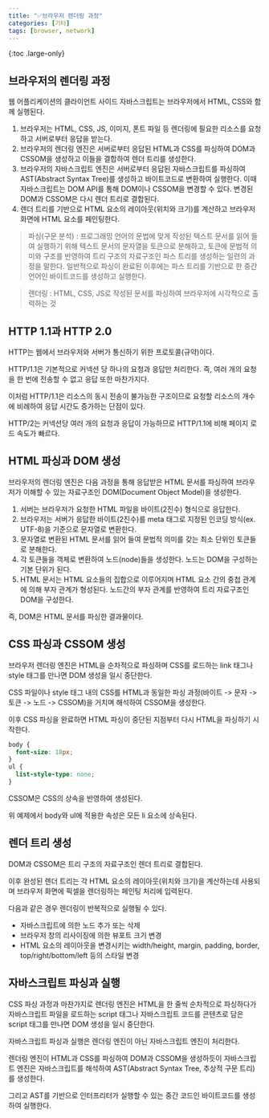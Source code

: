 ```yaml
---
title: "✅브라우저 렌더링 과정"
categories: [기타]
tags: [browser, network]
---
```


{:toc .large-only}

## 브라우저의 렌더링 과정

웹 어플리케이션의 클라이언트 사이드 자바스크립트는 브라우저에서 HTML, CSS와 함께 실행된다.

1. 브라우저는 HTML, CSS, JS, 이미지, 폰트 파일 등 렌더링에 필요한 리소스를 요청하고 서버로부터 응답을 받는다.
1. 브라우저의 렌더링 엔진은 서버로부터 응답된 HTML과 CSS를 파싱하여 DOM과 CSSOM을 생성하고 이들을 결합하여 렌더 트리를 생성한다.
1. 브라우저의 자바스크립트 엔진은 서버로부터 응답된 자바스크립트를 파싱하여 AST(Abstract Syntax Tree)를 생성하고 바이트코드로 변환하여 실행한다.
   이때 자바스크립트는 DOM API를 통해 DOM이나 CSSOM을 변경할 수 있다. 변경된 DOM과 CSSOM은 다시 렌더 트리로 결합된다.
1. 렌더 트리를 기반으로 HTML 요소의 레이아웃(위치와 크기)를 계산하고 브라우저 화면에 HTML 요소를 페인팅한다.

> 파싱(구문 분석) : 프로그래밍 언어의 문법에 맞게 작성된 텍스트 문서를 읽어 들여 실행하기 위해 텍스트 문서의 문자열을 토큰으로 분해하고, 토큰에 문법적 의미와 구조를 반영하여 트리 구조의 자료구조인 파스 트리를 생성하는 일련의 과정을 말한다. 일반적으로 파싱이 완료된 이후에는 파스 트리를 기반으로 한 중간 언어인 바이트코드를 생성하고 실행한다.

> 렌더링 : HTML, CSS, JS로 작성된 문서를 파싱하여 브라우저에 시각적으로 출력하는 것

## HTTP 1.1과 HTTP 2.0

HTTP는 웹에서 브라우저와 서버가 통신하기 위한 프로토콜(규약)이다.

HTTP/1.1은 기본적으로 커넥션 당 하나의 요청과 응답만 처리한다. 즉, 여러 개의 요청을 한 번에 전송할 수 없고 응답 또한 마찬가지다.

이처럼 HTTP/1.1은 리소스의 동시 전송이 불가능한 구조이므로 요청할 리소스의 개수에 비례하여 응답 시간도 증가하는 단점이 있다.

HTTP/2는 커넥션당 여러 개의 요청과 응답이 가능하므로 HTTP/1.1에 비해 페이지 로드 속도가 빠르다.

## HTML 파싱과 DOM 생성

브라우저의 렌더링 엔진은 다음 과정을 통해 응답받은 HTML 문서를 파싱하여 브라우저가 이해할 수 있는 자료구조인 DOM(Document Object Model)을 생성한다.

1. 서버는 브라우저가 요청한 HTML 파일을 바이트(2진수) 형식으로 응답한다.
1. 브라우저는 서버가 응답한 바이트(2진수)를 meta 태그로 지정된 인코딩 방식(ex. UTF-8)을 기준으로 문자열로 변환한다.
1. 문자열로 변환된 HTML 문서를 읽어 들여 문법적 의미를 갖는 최소 단위인 토큰들로 분해한다.
1. 각 토큰들을 객체로 변환하여 노드(node)들을 생성한다. 노드는 DOM을 구성하는 기본 단위가 된다.
1. HTML 문서는 HTML 요소들의 집합으로 이루어지며 HTML 요소 간의 중첩 관계에 의해 부자 관계가 형성된다. 노드간의 부자 관계를 반영하여 트리 자료구조인 DOM을 구성한다.

즉, DOM은 HTML 문서를 파싱한 결과물이다.

## CSS 파싱과 CSSOM 생성

브라우저 렌더링 엔진은 HTML을 순차적으로 파싱하며 CSS를 로드하는 link 태그나 style 태그를 만나면 DOM 생성을 일시 중단한다.

CSS 파일이나 style 태그 내의 CSS를 HTML과 동일한 파싱 과정(바이트 -> 문자 -> 토큰 -> 노드 -> CSSOM)을 거치며 해석하여 CSSOM을 생성한다.

이후 CSS 파싱을 완료하면 HTML 파싱이 중단된 지점부터 다시 HTML을 파싱하기 시작한다.

```css
body {
  font-size: 18px;
}
ul {
  list-style-type: none;
}
```

CSSOM은 CSS의 상속을 반영하여 생성된다.

위 예제에서 body와 ul에 적용한 속성은 모든 li 요소에 상속된다.

## 렌더 트리 생성

DOM과 CSSOM은 트리 구조의 자료구조인 렌더 트리로 결합된다.

이후 완성된 렌더 트리는 각 HTML 요소의 레이아웃(위치와 크기)을 계산하는데 사용되며 브라우저 화면에 픽셀을 렌더링하는 페인팅 처리에 입력된다.

다음과 같은 경우 렌더링이 반복적으로 실행될 수 있다.

- 자바스크립트에 의한 노드 추가 또는 삭제
- 브라우저 창의 리사이징에 의한 뷰포트 크기 변경
- HTML 요소의 레이아웃을 변경시키는 width/height, margin, padding, border, top/right/bottom/left 등의 스타일 변경

## 자바스크립트 파싱과 실행

CSS 파싱 과정과 마찬가지로 렌더링 엔진은 HTML을 한 줄씩 순차적으로 파싱하다가 자바스크립트 파일을 로드하는 script 태그나 자바스크립트 코드를 콘텐츠로 담은 script 태그를 만나면 DOM 생성을 일시 중단한다.

자바스크립트 파싱과 실행은 렌더링 엔진이 아닌 자바스크립트 엔진이 처리한다.

렌더링 엔진이 HTML과 CSS를 파싱하여 DOM과 CSSOM을 생성하듯이 자바스크립트 엔진은 자바스크립트를 해석하여 AST(Abstract Syntax Tree, 추상적 구문 트리)를 생성한다.

그리고 AST를 기반으로 인터프리터가 실행할 수 있는 중간 코드인 바이트코드를 생성하여 실행한다.
